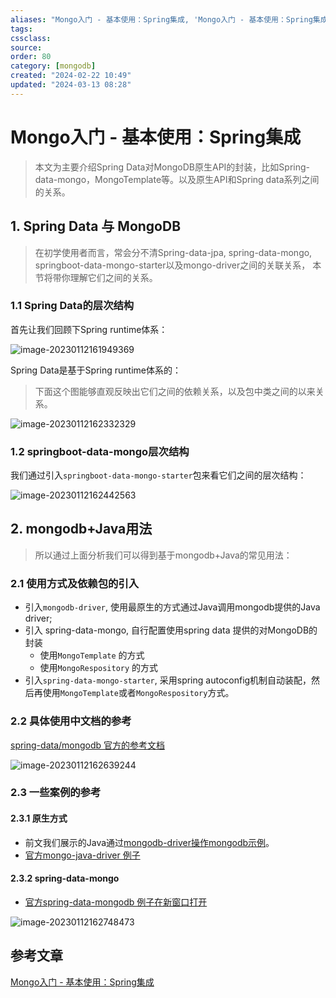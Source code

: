 ```yaml
---
aliases: "Mongo入门 - 基本使用：Spring集成, 'Mongo入门 - 基本使用：Spring集成'"
tags: 
cssclass:
source:
order: 80
category: [mongodb]
created: "2024-02-22 10:49"
updated: "2024-03-13 08:28"
---
```


# Mongo入门 - 基本使用：Spring集成

> 本文为主要介绍Spring Data对MongoDB原生API的封装，比如Spring-data-mongo，MongoTemplate等。以及原生API和Spring data系列之间的关系。

## 1. Spring Data 与 MongoDB

> 在初学使用者而言，常会分不清Spring-data-jpa, spring-data-mongo, springboot-data-mongo-starter以及mongo-driver之间的关联关系， 本节将带你理解它们之间的关系。

### 1.1 Spring Data的层次结构

首先让我们回顾下Spring runtime体系：

![image-20230112161949369](https://cdn.jsdelivr.net/gh/MrJackC/PicGoImages/other/202403130825111.png)

Spring Data是基于Spring runtime体系的：

> 下面这个图能够直观反映出它们之间的依赖关系，以及包中类之间的以来关系。

![image-20230112162332329](https://cdn.jsdelivr.net/gh/MrJackC/PicGoImages/other/202403130825159.png)

### 1.2 springboot-data-mongo层次结构

我们通过引入`springboot-data-mongo-starter`包来看它们之间的层次结构：

![image-20230112162442563](https://cdn.jsdelivr.net/gh/MrJackC/PicGoImages/other/202403130825192.png)

## 2. mongodb+Java用法

> 所以通过上面分析我们可以得到基于mongodb+Java的常见用法：

### 2.1 使用方式及依赖包的引入

- 引入`mongodb-driver`, 使用最原生的方式通过Java调用mongodb提供的Java driver;
- 引入 spring-data-mongo, 自行配置使用spring data 提供的对MongoDB的封装 
  - 使用`MongoTemplate` 的方式
  - 使用`MongoRespository` 的方式
- 引入`spring-data-mongo-starter`, 采用spring autoconfig机制自动装配，然后再使用`MongoTemplate`或者`MongoRespository`方式。

### 2.2 具体使用中文档的参考

[spring-data/mongodb 官方的参考文档](https://docs.spring.io/spring-data/mongodb/docs/3.0.3.RELEASE/reference/html/#preface)

![image-20230112162639244](https://cdn.jsdelivr.net/gh/MrJackC/PicGoImages/other/202403130825215.png)

### 2.3 一些案例的参考

#### 2.3.1 原生方式

- 前文我们展示的Java通过[mongodb-driver操作mongodb示例]()。
- [官方mongo-java-driver 例子](http://mongodb.github.io/mongo-java-driver/3.12/driver/getting-started/quick-start/)

#### 2.3.2 spring-data-mongo

- [官方spring-data-mongodb 例子在新窗口打开](https://spring.io/projects/spring-data-mongodb#samples)

![image-20230112162748473](https://cdn.jsdelivr.net/gh/MrJackC/PicGoImages/other/202403130825240.png)

## 参考文章

[Mongo入门 - 基本使用：Spring集成](https://pdai.tech/md/db/nosql-mongo/mongo-x-usage-5.html)